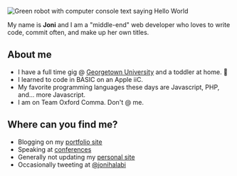![Green robot with computer console text saying Hello World](https://github.com/thatdevgirl/thatdevgirl/blob/main/images/hello-world-robot.jpg)

My name is **Joni** and I am a "middle-end" web developer who loves to write code, commit often, and make up her own titles.

## About me

* I have a full time gig @ [Georgetown University](https://georgetown.edu) and a toddler at home. 👶
* I learned to code in BASIC on an Apple iiC.
* My favorite programming languages these days are Javascript, PHP, and... more Javascript.
* I am on Team Oxford Comma. Don't @ me.

## Where can you find me?

* Blogging on my [portfolio site](https://thatdevgirl.com/blog)
* Speaking at [conferences](https://talks.thatdevgirl.com)
* Generally not updating my [personal site](https://jhalabi.com)
* Occasionally tweeting at [@jonihalabi](https://twitter.com/jonihalabi)
